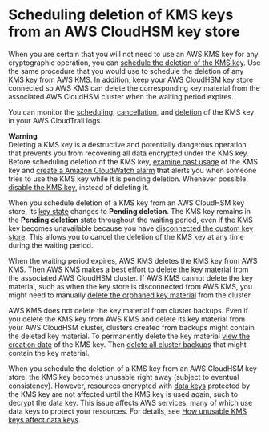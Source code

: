 # Scheduling deletion of KMS keys from an AWS CloudHSM key store<a name="delete-cmk-keystore"></a>

When you are certain that you will not need to use an AWS KMS key for any cryptographic operation, you can [schedule the deletion of the KMS key](deleting-keys.md)\. Use the same procedure that you would use to schedule the deletion of any KMS key from AWS KMS\. In addition, keep your AWS CloudHSM key store connected so AWS KMS can delete the corresponding key material from the associated AWS CloudHSM cluster when the waiting period expires\.

You can monitor the [scheduling](ct-schedule-key-deletion.md), [cancellation](ct-cancel-key-deletion.md), and [deletion](ct-delete-key.md) of the KMS key in your AWS CloudTrail logs\.

**Warning**  
Deleting a KMS key is a destructive and potentially dangerous operation that prevents you from recovering all data encrypted under the KMS key\. Before scheduling deletion of the KMS key, [examine past usage](deleting-keys-determining-usage.md) of the KMS key and [create a Amazon CloudWatch alarm](deleting-keys-creating-cloudwatch-alarm.md) that alerts you when someone tries to use the KMS key while it is pending deletion\. Whenever possible, [disable the KMS key](enabling-keys.md), instead of deleting it\.

When you schedule deletion of a KMS key from an AWS CloudHSM key store, its [key state](key-state.md) changes to **Pending deletion**\. The KMS key remains in the **Pending deletion** state throughout the waiting period, even if the KMS key becomes unavailable because you have [disconnected the custom key store](disconnect-keystore.md)\. This allows you to cancel the deletion of the KMS key at any time during the waiting period\.

When the waiting period expires, AWS KMS deletes the KMS key from AWS KMS\. Then AWS KMS makes a best effort to delete the key material from the associated AWS CloudHSM cluster\. If AWS KMS cannot delete the key material, such as when the key store is disconnected from AWS KMS, you might need to manually [delete the orphaned key material](fix-keystore.md#fix-keystore-orphaned-key) from the cluster\. 

AWS KMS does not delete the key material from cluster backups\. Even if you delete the KMS key from AWS KMS and delete its key material from your AWS CloudHSM cluster, clusters created from backups might contain the deleted key material\. To permanently delete the key material [view the creation date](view-cmk-keystore.md) of the KMS key\. Then [delete all cluster backups](https://docs.aws.amazon.com/cloudhsm/latest/userguide/delete-restore-backup.html) that might contain the key material\. 

When you schedule the deletion of a KMS key from an AWS CloudHSM key store, the KMS key becomes unusable right away \(subject to eventual consistency\)\. However, resources encrypted with [data keys](concepts.md#data-keys) protected by the KMS key are not affected until the KMS key is used again, such to decrypt the data key\. This issue affects AWS services, many of which use data keys to protect your resources\. For details, see [How unusable KMS keys affect data keys](concepts.md#unusable-kms-keys)\.